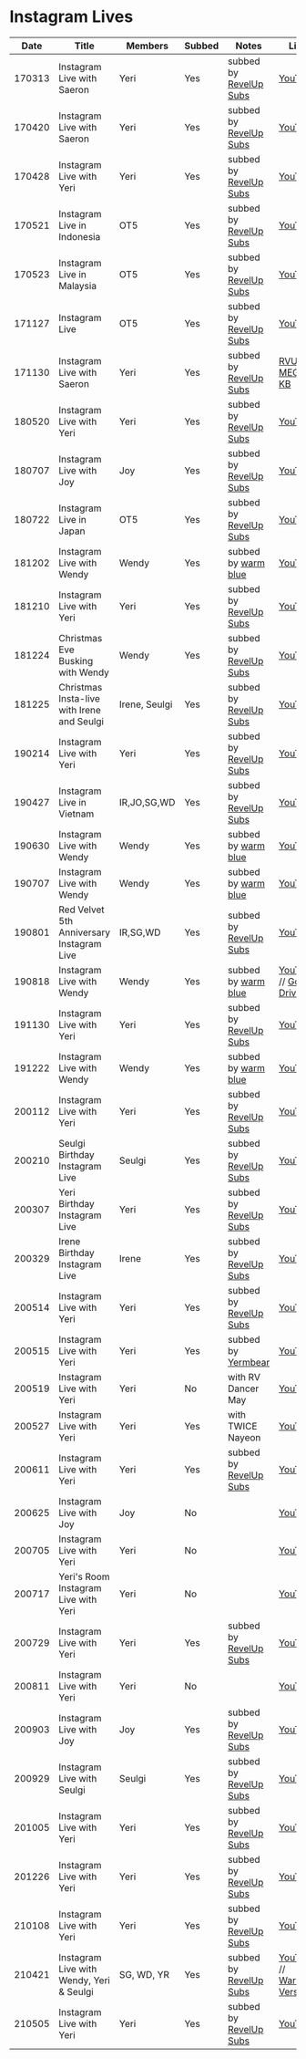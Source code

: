 # Instagram Lives

| Date   | Title                                      | Members       | Subbed | Notes                           | Links                                                                                                                                                                                   |
|--------|--------------------------------------------|---------------|--------|---------------------------------|-----------------------------------------------------------------------------------------------------------------------------------------------------------------------------------------|
| 170313 | Instagram Live with Saeron                 | Yeri          | Yes    | subbed by [RevelUp Subs][rvus]  | [YouTube](https://youtu.be/LPsZ4sxvqKo)                                                                                                                                                 |
| 170420 | Instagram Live with Saeron                 | Yeri          | Yes    | subbed by [RevelUp Subs][rvus]  | [YouTube](https://youtu.be/ap6bGxy9uTI)                                                                                                                                                 |
| 170428 | Instagram Live with Yeri                   | Yeri          | Yes    | subbed by [RevelUp Subs][rvus]  | [YouTube](https://youtu.be/2XT6qCfWCU4)                                                                                                                                                 |
| 170521 | Instagram Live in Indonesia                | OT5           | Yes    | subbed by [RevelUp Subs][rvus]  | [YouTube](https://youtu.be/iNXasmLt9kA)                                                                                                                                                 |
| 170523 | Instagram Live in Malaysia                 | OT5           | Yes    | subbed by [RevelUp Subs][rvus]  | [YouTube](https://youtu.be/R5FYDwWEyoo)                                                                                                                                                 |
| 171127 | Instagram Live                             | OT5           | Yes    | subbed by [RevelUp Subs][rvus]  | [YouTube](https://youtu.be/-LlHmPBizd8)                                                                                                                                                 |
| 171130 | Instagram Live with Saeron                 | Yeri          | Yes    | subbed by [RevelUp Subs][rvus]  | [RVUS](https://revelupsubs.com/2017/11/30/eng-171130-yeri-insta-live-w-saeron/) // [MEGA](https://mega.nz/#!dwp1EaRQ!P5QUG1U2gqiU5VVpflUctXZ9tCHNHy_uHajcmgV1i1Y) // [KB][171130_kb_ig] |
| 180520 | Instagram Live with Yeri                   | Yeri          | Yes    | subbed by [RevelUp Subs][rvus]  | [YouTube](https://youtu.be/Y6PQLDraRoA)                                                                                                                                                 |
| 180707 | Instagram Live with Joy                    | Joy           | Yes    | subbed by [RevelUp Subs][rvus]  | [YouTube](https://youtu.be/3eMfxLTMq-k)                                                                                                                                                 |
| 180722 | Instagram Live in Japan                    | OT5           | Yes    | subbed by [RevelUp Subs][rvus]  | [YouTube](https://youtu.be/4Wae2wVYWa8)                                                                                                                                                 |
| 181202 | Instagram Live with Wendy                  | Wendy         | Yes    | subbed by [warm blue][warmblue] | [YouTube](https://youtu.be/yqgYi3z_Ilc)                                                                                                                                                 |
| 181210 | Instagram Live with Yeri                   | Yeri          | Yes    | subbed by [RevelUp Subs][rvus]  | [YouTube](https://youtu.be/W46th1zcNVc)                                                                                                                                                 |
| 181224 | Christmas Eve Busking with Wendy           | Wendy         | Yes    | subbed by [RevelUp Subs][rvus]  | [YouTube](https://youtu.be/c1tdnIolchk)                                                                                                                                                 |
| 181225 | Christmas Insta-live with Irene and Seulgi | Irene, Seulgi | Yes    | subbed by [RevelUp Subs][rvus]  | [YouTube](https://youtu.be/XUpX3um8T9g)                                                                                                                                                 |
| 190214 | Instagram Live with Yeri                   | Yeri          | Yes    | subbed by [RevelUp Subs][rvus]  | [YouTube](https://youtu.be/bs6UKf2rrd8)                                                                                                                                                 |
| 190427 | Instagram Live in Vietnam                  | IR,JO,SG,WD   | Yes    | subbed by [RevelUp Subs][rvus]  | [YouTube](https://youtu.be/S6DHz5ndhTs)                                                                                                                                                 |
| 190630 | Instagram Live with Wendy                  | Wendy         | Yes    | subbed by [warm blue][warmblue] | [YouTube](https://youtu.be/jTPvAZ_X0L0)                                                                                                                                                 |
| 190707 | Instagram Live with Wendy                  | Wendy         | Yes    | subbed by [warm blue][warmblue] | [YouTube](https://youtu.be/RmCvmOMm7XI)                                                                                                                                                 |
| 190801 | Red Velvet 5th Anniversary Instagram Live  | IR,SG,WD      | Yes    | subbed by [RevelUp Subs][rvus]  | [YouTube](https://youtu.be/rivpcqttZHg)                                                                                                                                                 |
| 190818 | Instagram Live with Wendy                  | Wendy         | Yes    | subbed by [warm blue][warmblue] | [YouTube](https://youtu.be/07uSondP16E) // [Google Drive](https://drive.google.com/file/d/15_y7SSxl_1QWA4FGiOE757C7tuRFnMLx/view)                                                       |
| 191130 | Instagram Live with Yeri                   | Yeri          | Yes    | subbed by [RevelUp Subs][rvus]  | [YouTube](https://youtu.be/cfR6fdW0BW8)                                                                                                                                                 |
| 191222 | Instagram Live with Wendy                  | Wendy         | Yes    | subbed by [warm blue][warmblue] | [YouTube](https://youtu.be/YaCZZ2JDBcw)                                                                                                                                                 |
| 200112 | Instagram Live with Yeri                   | Yeri          | Yes    | subbed by [RevelUp Subs][rvus]  | [YouTube](https://youtu.be/_LFX_LTkKNo)                                                                                                                                                 |
| 200210 | Seulgi Birthday Instagram Live             | Seulgi        | Yes    | subbed by [RevelUp Subs][rvus]  | [YouTube](https://youtu.be/DOBavWPAoXc)                                                                                                                                                 |
| 200307 | Yeri Birthday Instagram Live               | Yeri          | Yes    | subbed by [RevelUp Subs][rvus]  | [YouTube](https://youtu.be/ZwA80E07DhE)                                                                                                                                                 |
| 200329 | Irene Birthday Instagram Live              | Irene         | Yes    | subbed by [RevelUp Subs][rvus]  | [YouTube](https://youtu.be/R5UMhe0N8cE)                                                                                                                                                 |
| 200514 | Instagram Live with Yeri                   | Yeri          | Yes    | subbed by [RevelUp Subs][rvus]  | [YouTube](https://youtu.be/AazweNR0W-I)                                                                                                                                                 |
| 200515 | Instagram Live with Yeri                   | Yeri          | Yes    | subbed by [Yermbear][yermbear]  | [YouTube](https://youtu.be/12n-HRwQWy0)                                                                                                                                                 |
| 200519 | Instagram Live with Yeri                   | Yeri          | No     | with RV Dancer May              | [YouTube](https://youtu.be/ABirkTHjblw)                                                                                                                                                 |
| 200527 | Instagram Live with Yeri                   | Yeri          | Yes    | with TWICE Nayeon               | [YouTube](https://youtu.be/_jAvazYNVS4)                                                                                                                                                 |
| 200611 | Instagram Live with Yeri                   | Yeri          | Yes    | subbed by [RevelUp Subs][rvus]  | [YouTube](https://youtu.be/tn0AdOYlG20)                                                                                                                                                 |
| 200625 | Instagram Live with Joy                    | Joy           | No     |                                 | [YouTube](https://youtu.be/C5jB8q-1QcM)                                                                                                                                                 |
| 200705 | Instagram Live with Yeri                   | Yeri          | No     |                                 | [YouTube](https://youtu.be/08EHwfewpn4)                                                                                                                                                 |
| 200717 | Yeri's Room Instagram Live with Yeri       | Yeri          | No     |                                 | [YouTube](https://youtu.be/WpYetvw5lUw)                                                                                                                                                 |
| 200729 | Instagram Live with Yeri                   | Yeri          | Yes    | subbed by [RevelUp Subs][rvus]  | [YouTube](https://youtu.be/xv41UJHOwfc)                                                                                                                                                 |
| 200811 | Instagram Live with Yeri                   | Yeri          | No     |                                 | [YouTube](https://youtu.be/nZNXRP9vXdU)                                                                                                                                                 |
| 200903 | Instagram Live with Joy                    | Joy           | Yes    | subbed by [RevelUp Subs][rvus]  | [YouTube](https://youtu.be/9IP-S8cPdFU)                                                                                                                                                 |
| 200929 | Instagram Live with Seulgi                 | Seulgi        | Yes    | subbed by [RevelUp Subs][rvus]  | [YouTube](https://youtu.be/z6bB1OgUO6I)                                                                                                                                                 |
| 201005 | Instagram Live with Yeri                   | Yeri          | Yes    | subbed by [RevelUp Subs][rvus]  | [YouTube](https://youtu.be/4nfi8OERL6w)                                                                                                                                                 |
| 201226 | Instagram Live with Yeri                   | Yeri          | Yes    | subbed by [RevelUp Subs][rvus]  | [YouTube](https://youtu.be/bdqe4tLb-l4)                                                                                                                                                 |
| 210108 | Instagram Live with Yeri                   | Yeri          | Yes    | subbed by [RevelUp Subs][rvus]  | [YouTube](https://youtu.be/Wq1aPlgM-P4)                                                                                                                                                 |
| 210421 | Instagram Live with Wendy, Yeri & Seulgi   | SG, WD, YR    | Yes    | subbed by [RevelUp Subs][rvus]  | [YouTube](https://youtu.be/8nc_Tvjm_y4) // [Warmblue Version](https://youtu.be/qjOzyhjgi1w)                                                                                             |
| 210505 | Instagram Live with Yeri                   | Yeri          | Yes    | subbed by [RevelUp Subs][rvus]  | [YouTube](https://youtu.be/NVhjFyaDgAU)                                                                                                                                                 |

&#x200b;

[171130_kb_ig]: https://telemaxus.keybase.pub/rv/livestream/171130%20Yeri%20Instagram%20Live%20w%20Saeron.mp4
[warmblue]: https://www.youtube.com/channel/UC74OVvBafaQKD2RBOvhK_XQ
[rvus]: https://revelupsubs.com/
[yermbear]: https://www.youtube.com/channel/UC2ovJWPCbyGSKzlrQ4uq88w
